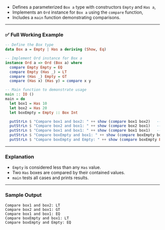 
* Defines a parameterized `Box a` type with constructors `Empty` and `Has a`,
* Implements an `Ord` instance for `Box a` using the `compare` function,
* Includes a `main` function demonstrating comparisons.

---

### ✅ Full Working Example

```haskell
-- Define the Box type
data Box a = Empty | Has a deriving (Show, Eq)

-- Implement Ord instance for Box a
instance Ord a => Ord (Box a) where
  compare Empty Empty = EQ
  compare Empty (Has _) = LT
  compare (Has _) Empty = GT
  compare (Has x) (Has y) = compare x y

-- Main function to demonstrate usage
main :: IO ()
main = do
  let box1 = Has 10
  let box2 = Has 20
  let boxEmpty = Empty :: Box Int

  putStrLn $ "Compare box1 and box2: " ++ show (compare box1 box2)   -- LT
  putStrLn $ "Compare box2 and box1: " ++ show (compare box2 box1)   -- GT
  putStrLn $ "Compare box1 and box1: " ++ show (compare box1 box1)   -- EQ
  putStrLn $ "Compare boxEmpty and box1: " ++ show (compare boxEmpty box1) -- LT
  putStrLn $ "Compare boxEmpty and Empty: " ++ show (compare boxEmpty Empty) -- EQ
```

---

### Explanation

* `Empty` is considered less than any `Has` value.
* Two `Has` boxes are compared by their contained values.
* `main` tests all cases and prints results.

---

### Sample Output

```
Compare box1 and box2: LT
Compare box2 and box1: GT
Compare box1 and box1: EQ
Compare boxEmpty and box1: LT
Compare boxEmpty and Empty: EQ
```

